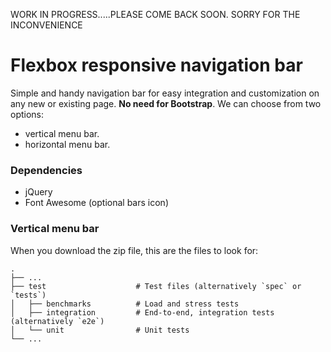 WORK IN PROGRESS.....PLEASE COME BACK SOON.
SORRY FOR THE INCONVENIENCE

# Flexbox responsive navigation bar

Simple and handy navigation bar for easy integration and customization on any new or existing page. **No need for Bootstrap**. We can choose from two options:

- vertical menu bar.
- horizontal menu bar.

### Dependencies

- jQuery
- Font Awesome (optional bars icon)

### Vertical menu bar

When you download the zip file, this are the files to look for:
<pre><code>.
├── ...
├── test                    # Test files (alternatively `spec` or `tests`)
│   ├── benchmarks          # Load and stress tests
│   ├── integration         # End-to-end, integration tests (alternatively `e2e`)
│   └── unit                # Unit tests
└── ...
</code></pre>


